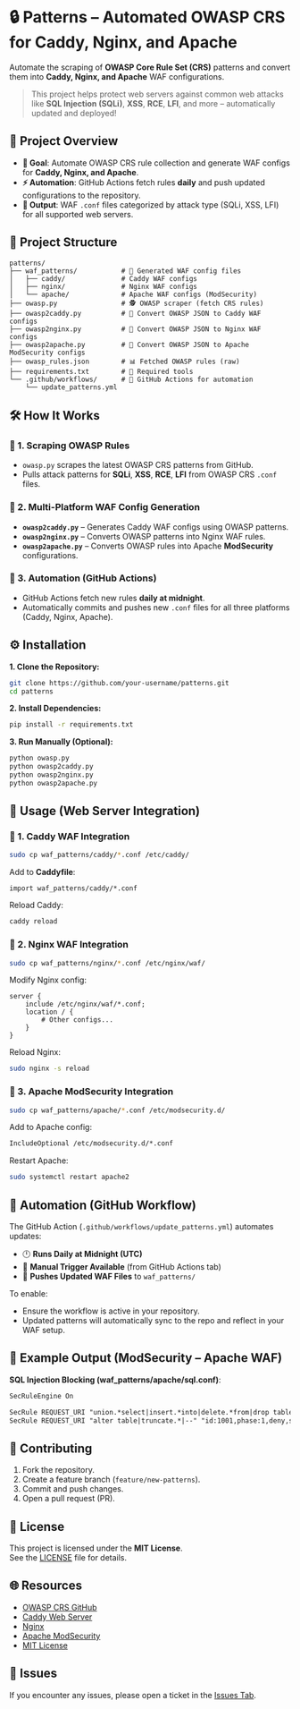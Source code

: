 # 🔒 Patterns – Automated OWASP CRS for Caddy, Nginx, and Apache  
Automate the scraping of **OWASP Core Rule Set (CRS)** patterns and convert them into **Caddy, Nginx, and Apache** WAF configurations.  

> This project helps protect web servers against common web attacks like **SQL Injection (SQLi)**, **XSS**, **RCE**, **LFI**, and more – automatically updated and deployed!  

## 🚀 Project Overview  
- **🎯 Goal**: Automate OWASP CRS rule collection and generate WAF configs for **Caddy, Nginx, and Apache**.  
- **⚡ Automation**: GitHub Actions fetch rules **daily** and push updated configurations to the repository.  
- **📄 Output**: WAF `.conf` files categorized by attack type (SQLi, XSS, LFI) for all supported web servers.  

## 📂 Project Structure  
```
patterns/
├── waf_patterns/           # 🔧 Generated WAF config files
│   ├── caddy/              # Caddy WAF configs
│   ├── nginx/              # Nginx WAF configs
│   └── apache/             # Apache WAF configs (ModSecurity)
├── owasp.py                # 🕵️ OWASP scraper (fetch CRS rules)
├── owasp2caddy.py          # 🔄 Convert OWASP JSON to Caddy WAF configs
├── owasp2nginx.py          # 🔄 Convert OWASP JSON to Nginx WAF configs
├── owasp2apache.py         # 🔄 Convert OWASP JSON to Apache ModSecurity configs
├── owasp_rules.json        # 📊 Fetched OWASP rules (raw)
├── requirements.txt        # 🔄 Required tools
└── .github/workflows/      # 🤖 GitHub Actions for automation
    └── update_patterns.yml
```

## 🛠️ How It Works  
### 🔹 1. Scraping OWASP Rules  
- `owasp.py` scrapes the latest OWASP CRS patterns from GitHub.  
- Pulls attack patterns for **SQLi**, **XSS**, **RCE**, **LFI** from OWASP CRS `.conf` files.  

### 🔹 2. Multi-Platform WAF Config Generation  
- **`owasp2caddy.py`** – Generates Caddy WAF configs using OWASP patterns.  
- **`owasp2nginx.py`** – Converts OWASP patterns into Nginx WAF rules.  
- **`owasp2apache.py`** – Converts OWASP rules into Apache **ModSecurity** configurations.  

### 🔹 3. Automation (GitHub Actions)  
- GitHub Actions fetch new rules **daily at midnight**.  
- Automatically commits and pushes new `.conf` files for all three platforms (Caddy, Nginx, Apache).  

## ⚙️ Installation  
**1. Clone the Repository:**  
```bash
git clone https://github.com/your-username/patterns.git  
cd patterns
```

**2. Install Dependencies:**  
```bash
pip install -r requirements.txt
```

**3. Run Manually (Optional):**  
```bash
python owasp.py
python owasp2caddy.py
python owasp2nginx.py
python owasp2apache.py
```

## 🚀 Usage (Web Server Integration)  
### 🔹 1. Caddy WAF Integration  
```bash
sudo cp waf_patterns/caddy/*.conf /etc/caddy/
```
Add to **Caddyfile**:  
```caddy
import waf_patterns/caddy/*.conf
```
Reload Caddy:  
```bash
caddy reload
```

### 🔹 2. Nginx WAF Integration  
```bash
sudo cp waf_patterns/nginx/*.conf /etc/nginx/waf/
```
Modify Nginx config:  
```nginx
server {
    include /etc/nginx/waf/*.conf;
    location / {
        # Other configs...
    }
}
```
Reload Nginx:  
```bash
sudo nginx -s reload
```

### 🔹 3. Apache ModSecurity Integration  
```bash
sudo cp waf_patterns/apache/*.conf /etc/modsecurity.d/
```
Add to Apache config:  
```apache
IncludeOptional /etc/modsecurity.d/*.conf
```
Restart Apache:  
```bash
sudo systemctl restart apache2
```

## 🤖 Automation (GitHub Workflow)  
The GitHub Action (`.github/workflows/update_patterns.yml`) automates updates:  
- 🕛 **Runs Daily at Midnight (UTC)**  
- 🎯 **Manual Trigger Available** (from GitHub Actions tab)  
- 🚀 **Pushes Updated WAF Files** to `waf_patterns/`  

To enable:  
- Ensure the workflow is active in your repository.  
- Updated patterns will automatically sync to the repo and reflect in your WAF setup.  


## 🧩 Example Output (ModSecurity – Apache WAF)  
**SQL Injection Blocking (waf_patterns/apache/sql.conf)**:  
```apache
SecRuleEngine On

SecRule REQUEST_URI "union.*select|insert.*into|delete.*from|drop table" "id:1000,phase:1,deny,status:403,log,msg:'SQLi attack detected'"
SecRule REQUEST_URI "alter table|truncate.*|--" "id:1001,phase:1,deny,status:403,log,msg:'SQLi attack detected'"
```

## 🔧 Contributing  
1. Fork the repository.  
2. Create a feature branch (`feature/new-patterns`).  
3. Commit and push changes.  
4. Open a pull request (PR).  

## 📄 License  
This project is licensed under the **MIT License**.  
See the [LICENSE](LICENSE) file for details.  

## 🌐 Resources  
- [OWASP CRS GitHub](https://github.com/coreruleset/coreruleset)  
- [Caddy Web Server](https://caddyserver.com/)  
- [Nginx](https://nginx.org/)  
- [Apache ModSecurity](https://modsecurity.org/)  
- [MIT License](https://opensource.org/licenses/MIT)  

## 🚨 Issues  
If you encounter any issues, please open a ticket in the [Issues Tab](https://github.com/your-username/patterns/issues).  
